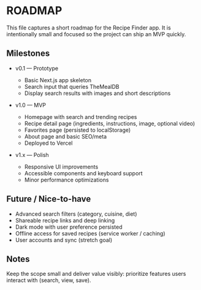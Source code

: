 # ROADMAP

This file captures a short roadmap for the Recipe Finder app. It is intentionally small and focused so the project can ship an MVP quickly.

## Milestones

- v0.1 — Prototype
  - Basic Next.js app skeleton
  - Search input that queries TheMealDB
  - Display search results with images and short descriptions

- v1.0 — MVP
  - Homepage with search and trending recipes
  - Recipe detail page (ingredients, instructions, image, optional video)
  - Favorites page (persisted to localStorage)
  - About page and basic SEO/meta
  - Deployed to Vercel

- v1.x — Polish
  - Responsive UI improvements
  - Accessible components and keyboard support
  - Minor performance optimizations

## Future / Nice-to-have

- Advanced search filters (category, cuisine, diet)
- Shareable recipe links and deep linking
- Dark mode with user preference persisted
- Offline access for saved recipes (service worker / caching)
- User accounts and sync (stretch goal)

## Notes


Keep the scope small and deliver value visibly: prioritize features users interact with (search, view, save).
